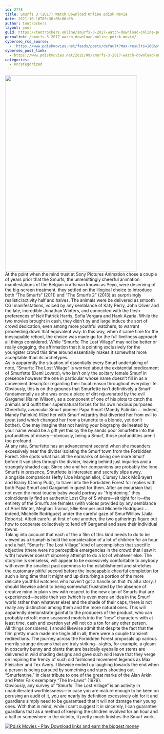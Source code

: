 ```yaml
---
id: 2778
title: Smurfs 3 (2017) Watch Download Online pdisk Movie
date: 2021-10-16T05:36:06+00:00
author: tentrockers
layout: post
guid: https://tentrockers.online/smurfs-3-2017-watch-download-online-pdisk-movie/
permalink: /smurfs-3-2017-watch-download-online-pdisk-movie/
cyberseo_rss_source:
  - 'https://www.pdiskmovies.net/feeds/posts/default?max-results=100&start-index=601'
cyberseo_post_link:
  - https://www.pdiskmovies.net/2021/09/smurfs-3-2017-watch-download-online.html
categories:
  - Uncategorized
---
```

<div class="separator">
  <a href="https://1.bp.blogspot.com/-F-JgwzaIpeo/YThnwXEdi7I/AAAAAAAAAwU/Xdw70Ofa6zQstM9m3Jdrwu0wNXvguDbWACLcBGAsYHQ/s1482/Smurfs%2B3%2B%25282017%2529%2BWatch%2BDownload%2BOnline%2Bpdisk%2BMovie.jpg" imageanchor="1"><img loading="lazy" border="0" data-original-height="1482" data-original-width="1000" height="640" src="https://1.bp.blogspot.com/-F-JgwzaIpeo/YThnwXEdi7I/AAAAAAAAAwU/Xdw70Ofa6zQstM9m3Jdrwu0wNXvguDbWACLcBGAsYHQ/w432-h640/Smurfs%2B3%2B%25282017%2529%2BWatch%2BDownload%2BOnline%2Bpdisk%2BMovie.jpg" width="432" /></a>
</div>



<div>
  <div>
    <span>At the point when the mind trust at Sony Pictures Animation chose a couple of years prior that the Smurfs, the unremittingly cheerful animation manifestations of the Belgian craftsman known as Peyo, were deserving of the big-screen treatment, they settled on the illogical choice to introduce both &#8220;The Smurfs&#8221; (2011) and &#8220;The Smurfs 2&#8221; (2013) as surprisingly realistic/activity half and halves. The animals were be delivered as smooth CGI manifestations, voiced by any semblance of Katy Perry, John Oliver and the late, incredible Jonathan Winters, and connected with the flesh preferences of Neil Patrick Harris, Sofia Vergara and Hank Azaria. While the two movies brought in cash, they didn&#8217;t by and large induce the sort of crowd dedication, even among more youthful watchers, to warrant proceeding down that equivalent way. In this way, when it came time for the inescapable reboot, the choice was made go for the full liveliness approach all things considered. While &#8220;Smurfs: The Lost Village&#8221; may not be better or really engaging, the affirmation that it is pointing exclusively for the youngster crowd this time around essentially makes it somewhat more acceptable than its archetypes.&nbsp;</span>
  </div>
  
  <div>
    <span>As is apparently the situation of essentially every Smurf undertaking of note, &#8220;Smurfs: The Lost Village&#8221; is worried about the existential predicament of Smurfette (Demi Lovato), who isn&#8217;t only the solitary female Smurf in presence however the one in particular whose name doesn&#8217;t fill in as a convenient descriptor regarding their focal reason throughout everyday life. Obviously, this is on the grounds that Smurfette isn&#8217;t definitively a Smurf fundamentally as she was once a piece of dirt rejuvenated by the evil Gargamel (Rainn Wilson), as a component of one of his plots to catch the animals and outfit their supernatural forces for his own noxious purposes. Cheerfully, avuncular Smurf pioneer Papa Smurf (Mandy Patinkin &#8230; indeed, Mandy Patinkin) filled her with Smurf wizardry that diverted her from evil to great (and which changed her from a brunette to a blonde, yet don&#8217;t bother). One may imagine that not having your biography delineated by your name would be a gift yet this by the by sends poor Smurfette into the profundities of misery—obviously, being a Smurf, those profundities aren&#8217;t too profound.&nbsp;</span>
  </div>
  
  <div>
    <span>At any rate, Smurfette has an advancement second when she meanders excessively near the divider isolating the Smurf town from the Forbidden Forest. She spots what has all the earmarks of being one more Smurf before it vanishes through the divider, leaving behind just inquiries and a strangely shaded cap. Since she and her companions are probably the lone Smurfs in presence, Smurfette is interested and secretly slips away, alongside companions Hefty (Joe Manganiello), Clumsy (Jack McBrayer) and Brainy (Danny Pudi), to travel into the Forbidden Forest for replies with both Papa Smurf and Gargamel in quest for them. After an excursion that not even the most touchy baby would portray as &#8220;frightening,&#8221; they coincidentally find an authentic Lost City of S where—sit tight for it—the entirety of the Smurfs are females (with voices provided by any semblance of Ariel Winter, Meghan Trainor, Ellie Kemper and Michelle Rodriguez &#8230; indeed, Michelle Rodriguez) under the careful gaze of SmurfWillow (Juila Roberts). Albeit careful at first of one another, the two gatherings figure out how to cooperate collectively to fend off Gargamel and save their individual towns.&nbsp;</span>
  </div>
  
  <div>
    <span>Taking into account that each of the a film of this kind needs to do to be viewed as a triumph is hold the consideration of a lot of children for an hour and a half, &#8220;Smurfs: The Lost Village&#8221; kind of accomplishes that specific objective (there were no perceptible emergencies in the crowd that I saw it with) however doesn&#8217;t sincerely attempt to do a lot of whatever else. The storyline is senseless, will appear to be excessively comfortable to anybody with even the smallest past openness to the establishment and stretches the customary pitiful second before the inescapable cheerful completion for such a long time that it might end up disturbing a portion of the more delicate youthful watchers who haven&#8217;t got a handle on that it&#8217;s all a story. I should likewise admit to being somewhat frustrated by the absence of creative mind in plain view with respect to the new clan of Smurfs that are experienced—beside their sex (which is even more an idea in the Smurf world rather than whatever else) and the shade of their caps, there is not really any distinction among them and the more natural ones. This will apparently demonstrate gainful to the producers of the product, who can probably retrofit more seasoned models into the &#8220;new&#8221; characters with at least time, cash and exertion yet will not do a ton for any other person.&nbsp;</span>
  </div>
  
  <div>
    <span>All things considered, I should likewise admit that despite the fact that the film pretty much made me tingle all in all, there were a couple transient redirections. The journey across the Forbidden Forest proposals up various merrily strange dreams that are truly striking—sights, for example, a gleam in obscurity bunny and plants that are basically eyeballs on stems are delivered in wild shading designs and gave such wild leave that they verge on inspiring the frenzy of such old fashioned movement legends as Max Fleischer and Tex Avery. I likewise ended up laughing towards the end when a person is being pursued by something and starts shouting out &#8220;Smurfentine,&#8221; in clear tribute to one of the great marks of the Alan Arkin and Peter Falk exemplary &#8220;The In-Laws&#8221; (1979).&nbsp;</span>
  </div>
  
  <div>
    <span>Obviously, any survey of &#8220;Smurfs: The Lost Village&#8221; is an activity in unadulterated worthlessness—in case you are mature enough to be keen on perusing an audit of it, you are nearly by definition excessively old for it and guardians simply need to be guaranteed that it will not damage their young ones. With that in mind, while I can&#8217;t suggest it in sincerely, I can guarantee guardians that as a method of keeping the children involved for an hour and a half or somewhere in the vicinity, it pretty much finishes the Smurf work.</span>
  </div>
</div>

[![](https://1.bp.blogspot.com/-KJZYdQTn3nw/YS8VdIdXMyI/AAAAAAAAaw4/BR8dsGkpxw0T8C_4G4ALfMA7cP79KN3kwCLcBGAsYHQ/w400-h58/play_download_buttuons-removebg-preview.png "Pdisk Movies - Play Download links and earn the biggest money")](https://kofilink.com/1/bnYyajZkMDAwMDIy?dn=1)